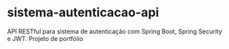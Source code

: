 # sistema-autenticacao-api
API RESTful para sistema de autenticação com Spring Boot, Spring Security e JWT. Projeto de portfólio
